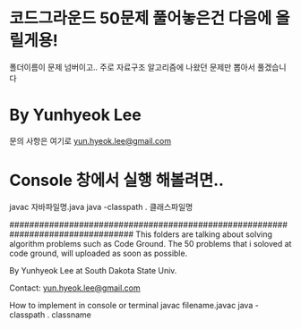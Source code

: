 # 코드그라운드 50문제 풀어놓은건 다음에 올릴게용!
폴더이름이 문제 넘버이고.. 주로 자료구조 알고리즘에 나왔던 문제만 뽑아서 풀겠습니다

# By Yunhyeok Lee  
문의 사항은 여기로 yun.hyeok.lee@gmail.com  

# Console 창에서 실행 해볼려면..
 javac 자바파일명.java
 java -classpath . 클래스파일명


#################################################################################
This folders are talking about solving algorithm problems such as Code Ground.
The 50 problems that i soloved at code ground, will uploaded as soon as possible.

By Yunhyeok Lee at South Dakota State Univ.

Contact: yun.hyeok.lee@gmail.com

How to implement in console or terminal
javac filename.javac
java -classpath . classname
